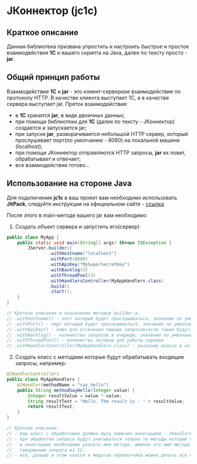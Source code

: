 # JКоннектор (jc1c)

## Краткое описание
Данная библиотека призвана упростить и настроить быстрое и простое
взаимодействия **1С** и вашего скрипта на Java, далее по тексту просто - **jar**.

## Общий принцип работы
Взаимодействие **1С** и **jar** - это клиент-серверное взаимодействие по протоколу HTTP.
В качестве клиента выступает 1С, а в качестве сервера выступает jar.
Пряток взаимодействия:
- в **1С** хранится **jar**, в виде двоичных данных;
- при помощи библиотеки для **1С** (далее по тексту - JКоннектор) создается и запускается jar;
- при запуске **jar**, разворачивается небольшой HTTP сервер, который прослушивает
порт(по умолчанию - 8080) на локальной машине (localhost);
- при помощи JКоннектор отправляются HTTP запросы, **jar** их ловит, обрабатывает и отвечает;
- все взаимодействие готово...

## Использование на стороне Java
Для подключения **jc1c** в ваш проект вам необходимо использовать **JitPack**,
следуйте инструкции на официальном сайте - [ссылка](https://jitpack.io/#kaliuzhnyi/jc1c/1.0-SNAPSHOT "https://jitpack.io/#kaliuzhnyi/jc1c/1.0-SNAPSHOT")

После этого в main-методе вашего jar вам необходимо:
1. Создать объект сервера и запустить его(сервер)
``` java
public class MyApp {
    public static void main(String[] args) throws IOException {
        JServer.builder()
                .withHostname("localhost")
                .withPort(8080)
                .withApiKey("MySuperSecretKey")
                .withBacklog(3)
                .withThreadPool(3)
                .withHandlersController(MyAppHandlers.class)
                .build()
                .start();
    }
}

// Краткое описание и назначение методов builder-а:
// .withHostname() - хост который будет прослушиваться, значение по умолчанию localhost
// .withPort() - порт который будет прослушиваться, значение по умолчанию 8080
// .withApiKey() - ключ для отсечения лишних запросов(если такие будут)
// .withBacklog() - количество запросов в очереди, значение по умолчанию 3
// .withThreadPool() - количество потоков для работы сервера
// .withHandlersController(MyAppHandlers.class) - указание класса в котором содержатся методы-обработчики запросов
```
2. Создать класс с методами которые будут обрабатывать входящие запросы, например:
``` java
@JHandlerControllers
public class MyAppHandlers {
    @JHandler(methodName = "say_hello")
    public String methodSayHello(Integer value) {
        Integer resultValue = value * value;
        String resultText = "Hello. The result is - " + resultValue;
        return resultText;
    }
}

// Краткое описание:
// - ваш класс с обработчика должен быть помечен аннотацией - JHandlerControllers
// - при обработке запроса будут учитываться только те методы которые помечены фннотацией - JHandler
//   в аннотациие необходимо указать имя метода, именно это имя метода необходимо указывать при 
//   совершении запроса из 1С.
// - все, дальше в этом классе и медотах обработчика можно делать все что угодно ;) 
```